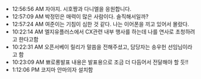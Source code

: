 
- 12:56:56 AM 자야지. 시호짱과 다니엘을 응원합니다.
- 12:57:09 AM 박정민은 매력이 많은 사람이다. 솔직해서일까?
- 12:57:24 AM 여준이는 기침이 심한 것 같다. 나는 이어폰을 끼고 있어서 몰랐다.
- 10:22:14 AM 엘지유플러스에서 CX관련 내부 행사를 하는데 나를 연사로 초청하려고 한다고함
- 10:22:31 AM 오픈서베이 릴리가 말씀을 전해주셨고, 담당자는 송우헌 선임님이라고 함
- 10:23:09 AM 뾰로롱발표 내용은 발표용으로 조금 더 다듬어서 전달해야 할 듯!!
- 1:12:06 PM 코지마 안마의자 설치함